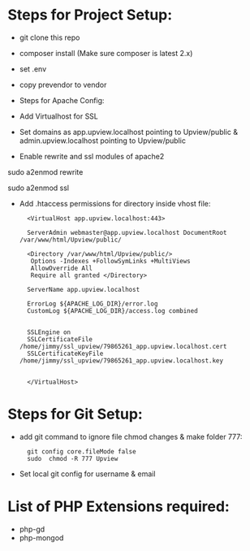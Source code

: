 
# Steps for Project Setup:

- git clone this repo
- composer install (Make sure composer is latest 2.x)
- set .env
- copy prevendor to vendor


- Steps for Apache Config:

- Add Virtualhost for SSL
- Set domains as app.upview.localhost pointing to Upview/public  & admin.upview.localhost pointing to Upview/public
- Enable rewrite and ssl modules of apache2

 

sudo a2enmod rewrite

sudo a2enmod ssl

- Add .htaccess permissions for directory inside vhost file:

		<VirtualHost app.upview.localhost:443>

		ServerAdmin webmaster@app.upview.localhost DocumentRoot /var/www/html/Upview/public/

		<Directory /var/www/html/Upview/public/>
         Options -Indexes +FollowSymLinks +MultiViews
         AllowOverride All
         Require all granted </Directory>

		ServerName app.upview.localhost

		ErrorLog ${APACHE_LOG_DIR}/error.log
		CustomLog ${APACHE_LOG_DIR}/access.log combined


		SSLEngine on
		SSLCertificateFile /home/jimmy/ssl_upview/79865261_app.upview.localhost.cert
		SSLCertificateKeyFile /home/jimmy/ssl_upview/79865261_app.upview.localhost.key


		</VirtualHost>



# Steps for Git Setup:

- add git command to ignore file chmod changes & make folder 777: 

	    git config core.fileMode false
    	sudo  chmod -R 777 Upview 

- Set local git config for username & email


# List of PHP Extensions required:

- php-gd
- php-mongod




